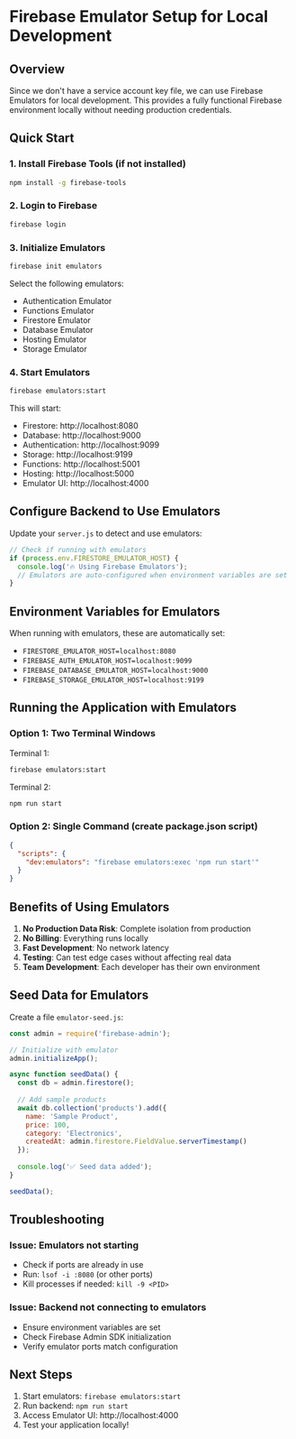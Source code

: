 # Firebase Emulator Setup for Local Development

## Overview
Since we don't have a service account key file, we can use Firebase Emulators for local development. This provides a fully functional Firebase environment locally without needing production credentials.

## Quick Start

### 1. Install Firebase Tools (if not installed)
```bash
npm install -g firebase-tools
```

### 2. Login to Firebase
```bash
firebase login
```

### 3. Initialize Emulators
```bash
firebase init emulators
```

Select the following emulators:
- Authentication Emulator
- Functions Emulator
- Firestore Emulator
- Database Emulator
- Hosting Emulator
- Storage Emulator

### 4. Start Emulators
```bash
firebase emulators:start
```

This will start:
- Firestore: http://localhost:8080
- Database: http://localhost:9000
- Authentication: http://localhost:9099
- Storage: http://localhost:9199
- Functions: http://localhost:5001
- Hosting: http://localhost:5000
- Emulator UI: http://localhost:4000

## Configure Backend to Use Emulators

Update your `server.js` to detect and use emulators:

```javascript
// Check if running with emulators
if (process.env.FIRESTORE_EMULATOR_HOST) {
  console.log('🔥 Using Firebase Emulators');
  // Emulators are auto-configured when environment variables are set
}
```

## Environment Variables for Emulators

When running with emulators, these are automatically set:
- `FIRESTORE_EMULATOR_HOST=localhost:8080`
- `FIREBASE_AUTH_EMULATOR_HOST=localhost:9099`
- `FIREBASE_DATABASE_EMULATOR_HOST=localhost:9000`
- `FIREBASE_STORAGE_EMULATOR_HOST=localhost:9199`

## Running the Application with Emulators

### Option 1: Two Terminal Windows
Terminal 1:
```bash
firebase emulators:start
```

Terminal 2:
```bash
npm run start
```

### Option 2: Single Command (create package.json script)
```json
{
  "scripts": {
    "dev:emulators": "firebase emulators:exec 'npm run start'"
  }
}
```

## Benefits of Using Emulators

1. **No Production Data Risk**: Complete isolation from production
2. **No Billing**: Everything runs locally
3. **Fast Development**: No network latency
4. **Testing**: Can test edge cases without affecting real data
5. **Team Development**: Each developer has their own environment

## Seed Data for Emulators

Create a file `emulator-seed.js`:

```javascript
const admin = require('firebase-admin');

// Initialize with emulator
admin.initializeApp();

async function seedData() {
  const db = admin.firestore();
  
  // Add sample products
  await db.collection('products').add({
    name: 'Sample Product',
    price: 100,
    category: 'Electronics',
    createdAt: admin.firestore.FieldValue.serverTimestamp()
  });
  
  console.log('✅ Seed data added');
}

seedData();
```

## Troubleshooting

### Issue: Emulators not starting
- Check if ports are already in use
- Run: `lsof -i :8080` (or other ports)
- Kill processes if needed: `kill -9 <PID>`

### Issue: Backend not connecting to emulators
- Ensure environment variables are set
- Check Firebase Admin SDK initialization
- Verify emulator ports match configuration

## Next Steps

1. Start emulators: `firebase emulators:start`
2. Run backend: `npm run start`
3. Access Emulator UI: http://localhost:4000
4. Test your application locally!